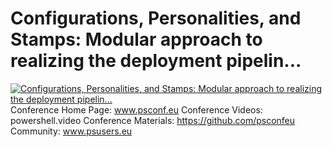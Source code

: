 # Configurations, Personalities, and Stamps: Modular approach to realizing the deployment pipelin...

[![Configurations, Personalities, and Stamps: Modular approach to realizing the deployment pipelin...](https://i4.ytimg.com/vi/KKAyKyUz-X4/hqdefault.jpg "Configurations, Personalities, and Stamps: Modular approach to realizing the deployment pipelin...")](https://www.youtube.com/watch?v=KKAyKyUz-X4)
Conference Home Page: www.psconf.eu
Conference Videos: powershell.video
Conference Materials: https://github.com/psconfeu
Community: www.psusers.eu


